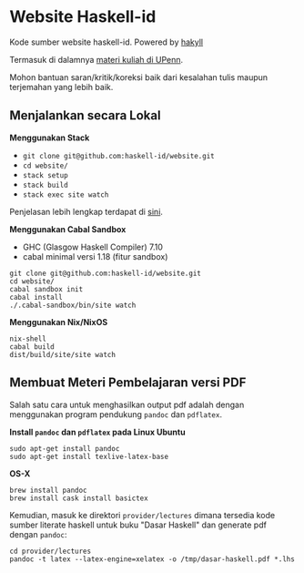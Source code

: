 # Website Haskell-id

Kode sumber website haskell-id. Powered by [hakyll](http://jaspervdj.be/hakyll/index.html)

Termasuk di dalamnya [materi kuliah di UPenn](http://www.seas.upenn.edu/~cis194/spring13/lectures.html).

Mohon bantuan saran/kritik/koreksi baik dari kesalahan tulis maupun terjemahan yang lebih baik.


## Menjalankan secara Lokal

**Menggunakan Stack**
- `git clone git@github.com:haskell-id/website.git`
- `cd website/`
- `stack setup`
- `stack build`
- `stack exec site watch`

Penjelasan lebih lengkap terdapat di [sini](http://haskell.web.id/install.html).


**Menggunakan Cabal Sandbox**

- GHC (Glasgow Haskell Compiler) 7.10
- cabal minimal versi 1.18 (fitur sandbox)

```
git clone git@github.com:haskell-id/website.git
cd website/
cabal sandbox init
cabal install
./.cabal-sandbox/bin/site watch
```

**Menggunakan Nix/NixOS**

```
nix-shell
cabal build
dist/build/site/site watch
```

## Membuat Meteri Pembelajaran versi PDF

Salah satu cara untuk menghasilkan output pdf adalah dengan menggunakan program
pendukung `pandoc` dan `pdflatex`.


**Install `pandoc` dan `pdflatex` pada Linux Ubuntu**

```
sudo apt-get install pandoc
sudo apt-get install texlive-latex-base
```

**OS-X**

```
brew install pandoc
brew install cask install basictex
```

Kemudian, masuk ke direktori `provider/lectures` dimana tersedia kode sumber
literate haskell untuk buku "Dasar Haskell" dan generate pdf dengan `pandoc`:

```
cd provider/lectures
pandoc -t latex --latex-engine=xelatex -o /tmp/dasar-haskell.pdf *.lhs
```

